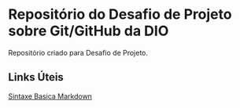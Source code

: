 # Repositório do Desafio de Projeto sobre Git/GitHub da DIO
Repositório criado para Desafio de Projeto.

## Links Úteis
[Sintaxe Basica Markdown](https://markdown.net.br/sintaxe-basica/)
